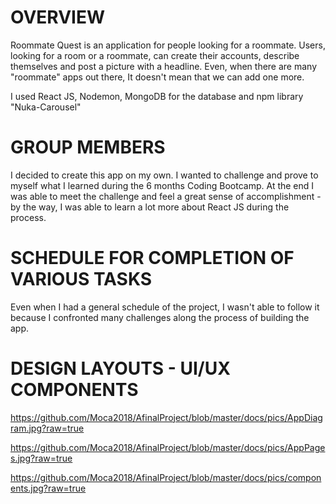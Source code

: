 # OVERVIEW
<p>Roommate Quest is an application for people looking for a roommate.  Users, looking for a room or a roommate, can create their accounts, describe themselves and post a picture with a headline.
Even, when there are many "roommate" apps out there, It doesn't mean that we can add one more.
</p>
<p>
I used React JS, Nodemon, MongoDB for the database and npm library "Nuka-Carousel"
</p>

# GROUP MEMBERS
<p> I decided to create this app on my own. I wanted to challenge and prove to myself what I learned during the 6 months Coding Bootcamp. At the end I was able to meet the challenge and feel a great sense of accomplishment - by the way, I was able to learn a lot more about React JS during the process.
</p>

# SCHEDULE FOR COMPLETION OF VARIOUS TASKS
<p> Even when I had a general schedule of the project, I wasn't able to follow it because I confronted many challenges along the process of building the app. 
</p>

# DESIGN LAYOUTS - UI/UX COMPONENTS 
https://github.com/Moca2018/AfinalProject/blob/master/docs/pics/AppDiagram.jpg?raw=true

https://github.com/Moca2018/AfinalProject/blob/master/docs/pics/AppPages.jpg?raw=true

https://github.com/Moca2018/AfinalProject/blob/master/docs/pics/components.jpg?raw=true


